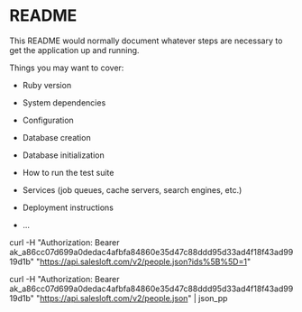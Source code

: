 # README

This README would normally document whatever steps are necessary to get the
application up and running.

Things you may want to cover:

* Ruby version

* System dependencies

* Configuration

* Database creation

* Database initialization

* How to run the test suite

* Services (job queues, cache servers, search engines, etc.)

* Deployment instructions

* ...


curl -H "Authorization: Bearer ak_a86cc07d699a0dedac4afbfa84860e35d47c88ddd95d33ad4f18f43ad9919d1b" "https://api.salesloft.com/v2/people.json?ids%5B%5D=1"



curl -H "Authorization: Bearer ak_a86cc07d699a0dedac4afbfa84860e35d47c88ddd95d33ad4f18f43ad9919d1b" "https://api.salesloft.com/v2/people.json" | json_pp

